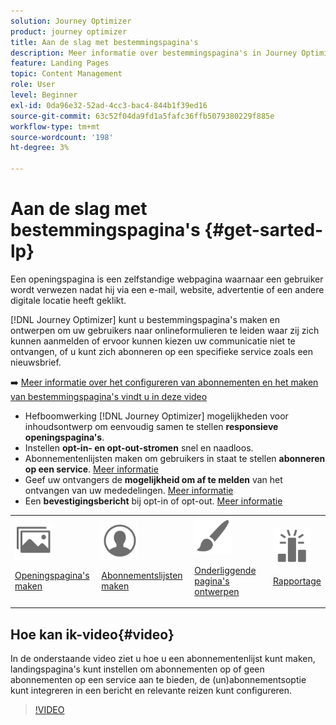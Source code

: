 ```yaml
---
solution: Journey Optimizer
product: journey optimizer
title: Aan de slag met bestemmingspagina's
description: Meer informatie over bestemmingspagina's in Journey Optimizer
feature: Landing Pages
topic: Content Management
role: User
level: Beginner
exl-id: 0da96e32-52ad-4cc3-bac4-844b1f39ed16
source-git-commit: 63c52f04da9fd1a5fafc36ffb5079380229f885e
workflow-type: tm+mt
source-wordcount: '198'
ht-degree: 3%

---
```


# Aan de slag met bestemmingspagina&#39;s {#get-sarted-lp}

Een openingspagina is een zelfstandige webpagina waarnaar een gebruiker wordt verwezen nadat hij via een e-mail, website, advertentie of een andere digitale locatie heeft geklikt.

[!DNL Journey Optimizer] kunt u bestemmingspagina&#39;s maken en ontwerpen om uw gebruikers naar onlineformulieren te leiden waar zij zich kunnen aanmelden of ervoor kunnen kiezen uw communicatie niet te ontvangen, of u kunt zich abonneren op een specifieke service zoals een nieuwsbrief.

➡️ [Meer informatie over het configureren van abonnementen en het maken van bestemmingspagina&#39;s vindt u in deze video](#video)

* Hefboomwerking [!DNL Journey Optimizer] mogelijkheden voor inhoudsontwerp om eenvoudig samen te stellen **responsieve openingspagina&#39;s**.
* Instellen **opt-in- en opt-out-stromen** snel en naadloos.
* Abonnementenlijsten maken om gebruikers in staat te stellen **abonneren op een service**. [Meer informatie](lp-use-cases.md#subscription-to-a-service)
* Geef uw ontvangers de **mogelijkheid om af te melden** van het ontvangen van uw mededelingen. [Meer informatie](lp-use-cases.md#opt-out)
* Een **bevestigingsbericht** bij opt-in of opt-out. [Meer informatie](lp-use-cases.md#send-confirmation-email)

<table>
<tr>
<td><img src="../assets/do-not-localize/icon_assets.svg" width="60px"><p><a href="create-lp.md">Openingspagina's maken</a></p></td>
<td><img src="../assets/do-not-localize/icon_personalization.svg" width="60px"><p><a href="subscription-list.md">Abonnementslijsten maken</a></p></td>
<td><img src="../assets/do-not-localize/icon_design.svg" width="60px"><p><a href="design-lp.md">Onderliggende pagina's ontwerpen</a></p></td>
<td><img src="../assets/do-not-localize/monitor.svg" width="60px"><p><a href="../reports/lp-report-live.md">Rapportage</a></p></td>
</tr>
</table>

## Hoe kan ik-video{#video}

In de onderstaande video ziet u hoe u een abonnementenlijst kunt maken, landingspagina&#39;s kunt instellen om abonnementen op of geen abonnementen op een service aan te bieden, de (un)abonnementsoptie kunt integreren in een bericht en relevante reizen kunt configureren.

>[!VIDEO](https://video.tv.adobe.com/v/341280?quality=12&learn=on)
